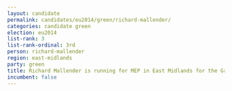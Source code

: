 ```yaml
---
layout: candidate
permalink: candidates/eu2014/green/richard-mallender/
categories: candidate green
election: eu2014
list-rank: 3
list-rank-ordinal: 3rd
person: richard-mallender
region: east-midlands
party: green
title: Richard Mallender is running for MEP in East Midlands for the Green Party
incumbent: false
---
```

